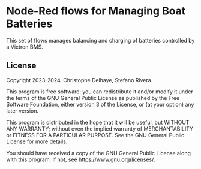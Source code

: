 # Node-Red flows for Managing Boat Batteries

This set of flows manages balancing and charging of batteries controlled
by a Victron BMS.

## License

Copyright 2023-2024, Christophe Delhaye, Stefano Rivera.

This program is free software: you can redistribute it and/or modify it
under the terms of the GNU General Public License as published by the
Free Software Foundation, either version 3 of the License, or (at your
option) any later version.

This program is distributed in the hope that it will be useful, but
WITHOUT ANY WARRANTY; without even the implied warranty of
MERCHANTABILITY or FITNESS FOR A PARTICULAR PURPOSE.  See the GNU
General Public License for more details.

You should have received a copy of the GNU General Public License along
with this program.  If not, see <https://www.gnu.org/licenses/>.
